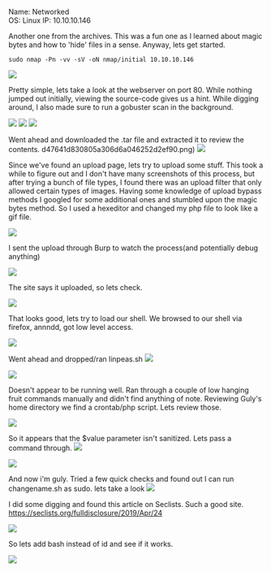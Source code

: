 Name: Networked  
OS:   Linux
IP:   10.10.10.146  

Another one from the archives.  This was a fun one as I learned about magic bytes and how to 'hide' files in a sense.  Anyway, lets get started.  

    sudo nmap -Pn -vv -sV -oN nmap/initial 10.10.10.146

![](./2c32f1c7bdd53c46aa130a52ed01aee3.png)

Pretty simple, lets take a look at the webserver on port 80.  While nothing jumped out initially, viewing the source-code gives us a hint.  While digging around, I also made sure to run a gobuster scan in the background.

![](./1f5311c163b141e36482c95972be3cf7.png)
![](./4b2ac0d1f7e10dd4ceccbeabea1c06e8.png)
![](./3668fa9beae2294f2f01990017563bb.png)

Went ahead and downloaded the .tar file and extracted it to review the contents.
d47641d830805a306d6a046252d2ef90.png)
![](./ef9b4496395c098717612858bd173fac.png)

Since we've found an upload page, lets try to upload some stuff.  This took a while to figure out and I don't have many screenshots of this process, but after trying a bunch of file types, I found there was an upload filter that only allowed certain types of images.  Having some knowledge of upload bypass methods I googled for some additional ones and stumbled upon the magic bytes method.  So I used a hexeditor and changed my php file to look like a gif file.

![](./e8c0ad2bb7f0741e830986f6bc3efa87.png)

I sent the upload through Burp to watch the process(and potentially debug anything)

![](./e4285eaf3c28cdab3057f0e959f73601.png)

The site says it uploaded, so lets check.

![](./e1bb591b9f879b2b5a8a2c538419b73f.png)

That looks good, lets try to load our shell. We browsed to our shell via firefox, annndd, got low level access.

![](./286fbe810160a366439d721af80d1ee9.png)

Went ahead and dropped/ran linpeas.sh
![](./ee98112ab6cc7f0d70e7df258e1f6b6a.png)

![](./218160e404826b252684cb9e71f20aa2.png)

Doesn't appear to be running well. Ran through a couple of low hanging fruit commands manually and didn't find anything of note. Reviewing Guly's home directory we find a crontab/php script. Lets review those.

![](./e8cfe750ab9e14f68096df666090c0ae.png)

So it appears that the $value parameter isn't sanitized. Lets pass a command through.
![](./6cf1f7eddcde8c18edb95030ab01d51b.png)

![](./861b9c4dad611ec4ebe08f5574287638.png)

And now i'm guly. Tried a few quick checks and found out I can run changename.sh as sudo. lets take a look
![](./84b9aad0e8f70014bf05c4f9955f9ab6.png)

I did some digging and found this article on Seclists. Such a good site.
https://seclists.org/fulldisclosure/2019/Apr/24

![](./f4b32701735c0e7d1ac0ac622e2f3855.png)  

So lets add bash instead of id and see if it works.  

![](./c2e824650271189e6a25e65dd7351a6c.png)  
